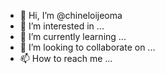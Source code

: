 - 👋 Hi, I’m @chineloijeoma
- 👀 I’m interested in ...
- 🌱 I’m currently learning ...
- 💞️ I’m looking to collaborate on ...
- 📫 How to reach me ...

<!---
chineloijeoma/chineloijeoma is a ✨ special ✨ repository because its `README.md` (this file) appears on your GitHub profile.
You can click the Preview link to take a look at your changes.
--->
